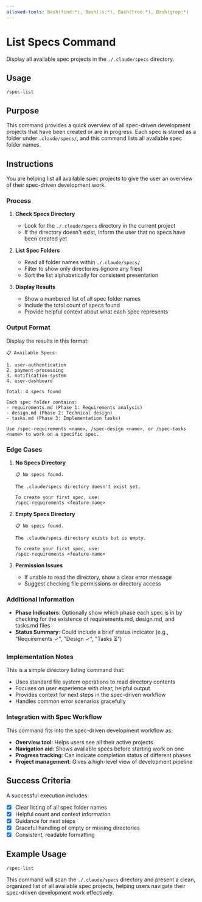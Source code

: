 ```yaml
---
allowed-tools: Bash(find:*), Bash(ls:*), Bash(tree:*), Bash(grep:*)
---
```


# List Specs Command

Display all available spec projects in the `./.claude/specs` directory.

## Usage
```
/spec-list
```

## Purpose

This command provides a quick overview of all spec-driven development projects that have been created or are in progress. Each spec is stored as a folder under `.claude/specs/`, and this command lists all available spec folder names.

## Instructions

You are helping list all available spec projects to give the user an overview of their spec-driven development work.

### Process

1. **Check Specs Directory**
   - Look for the `./.claude/specs` directory in the current project
   - If the directory doesn't exist, inform the user that no specs have been created yet

2. **List Spec Folders**
   - Read all folder names within `./.claude/specs/`
   - Filter to show only directories (ignore any files)
   - Sort the list alphabetically for consistent presentation

3. **Display Results**
   - Show a numbered list of all spec folder names
   - Include the total count of specs found
   - Provide helpful context about what each spec represents

### Output Format

Display the results in this format:

```
📋 Available Specs:

1. user-authentication
2. payment-processing
3. notification-system
4. user-dashboard

Total: 4 specs found

Each spec folder contains:
- requirements.md (Phase 1: Requirements analysis)
- design.md (Phase 2: Technical design)  
- tasks.md (Phase 3: Implementation tasks)

Use /spec-requirements <name>, /spec-design <name>, or /spec-tasks <name> to work on a specific spec.
```

### Edge Cases

1. **No Specs Directory**
   ```
   📋 No specs found.
   
   The .claude/specs directory doesn't exist yet.
   
   To create your first spec, use:
   /spec-requirements <feature-name>
   ```

2. **Empty Specs Directory**
   ```
   📋 No specs found.
   
   The .claude/specs directory exists but is empty.
   
   To create your first spec, use:
   /spec-requirements <feature-name>
   ```

3. **Permission Issues**
   - If unable to read the directory, show a clear error message
   - Suggest checking file permissions or directory access

### Additional Information

- **Phase Indicators**: Optionally show which phase each spec is in by checking for the existence of requirements.md, design.md, and tasks.md files
- **Status Summary**: Could include a brief status indicator (e.g., "Requirements ✓", "Design ✓", "Tasks ⏳")

### Implementation Notes

This is a simple directory listing command that:
- Uses standard file system operations to read directory contents
- Focuses on user experience with clear, helpful output
- Provides context for next steps in the spec-driven workflow
- Handles common error scenarios gracefully

### Integration with Spec Workflow

This command fits into the spec-driven development workflow as:
- **Overview tool**: Helps users see all their active projects
- **Navigation aid**: Shows available specs before starting work on one
- **Progress tracking**: Can indicate completion status of different phases
- **Project management**: Gives a high-level view of development pipeline

## Success Criteria

A successful execution includes:
- [x] Clear listing of all spec folder names
- [x] Helpful count and context information
- [x] Guidance for next steps
- [x] Graceful handling of empty or missing directories
- [x] Consistent, readable formatting

## Example Usage

```
/spec-list
```

This command will scan the `./.claude/specs` directory and present a clean, organized list of all available spec projects, helping users navigate their spec-driven development work effectively.